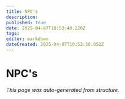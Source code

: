 ```yaml
---
title: NPC's
description: 
published: true
date: 2025-04-07T10:53:40.220Z
tags: 
editor: markdown
dateCreated: 2025-04-07T10:53:38.052Z
---
```


# NPC's

*This page was auto-generated from structure.*
